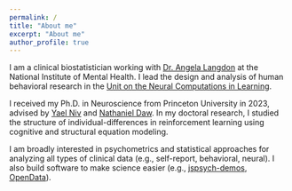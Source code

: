 ```yaml
---
permalink: /
title: "About me"
excerpt: "About me"
author_profile: true
---
```


I am a clinical biostatistician working with [Dr. Angela Langdon](https://ajlangdon.github.io/) at the National Institute of Mental Health. I lead the design and analysis of human behavioral research in the [Unit on the Neural Computations in Learning](https://www.nimh.nih.gov/research/research-conducted-at-nimh/principal-investigators/angela-langdon-phd).

I received my Ph.D. in Neuroscience from Princeton University in 2023, advised by [Yael Niv](https://nivlab.princeton.edu/) and [Nathaniel Daw](https://dawlab.princeton.edu/). In my doctoral research, I studied the structure of individual-differences in reinforcement learning using cognitive and structural equation modeling.

I am broadly interested in psychometrics and statistical approaches for analyzing all types of clinical data (e.g., self-report, behavioral, neural). I also build software to make science easier (e.g., [jspsych-demos](https://nivlab.github.io/jspsych-demos), [OpenData](https://nivlab.github.io/opendata)).
